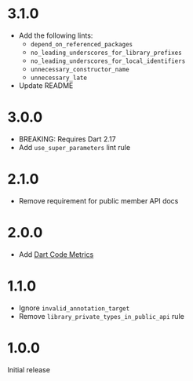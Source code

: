 # 3.1.0

- Add the following lints:
  - `depend_on_referenced_packages`
  - `no_leading_underscores_for_library_prefixes`
  - `no_leading_underscores_for_local_identifiers`
  - `unnecessary_constructor_name`
  - `unnecessary_late`
- Update README

# 3.0.0

- BREAKING: Requires Dart 2.17
- Add `use_super_parameters` lint rule

# 2.1.0

- Remove requirement for public member API docs

# 2.0.0

- Add [Dart Code Metrics](https://dartcodemetrics.dev)

# 1.1.0

- Ignore `invalid_annotation_target`
- Remove `library_private_types_in_public_api` rule

# 1.0.0

Initial release
